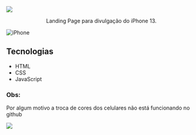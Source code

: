 <img src="https://user-images.githubusercontent.com/73097560/115834477-dbab4500-a447-11eb-908a-139a6edaec5c.gif">
<p align="center">Landing Page para divulgação do iPhone 13.</p>


![iPhone](https://user-images.githubusercontent.com/97799788/188238224-1c73152f-efc6-486e-9cd9-f377567fcb65.png)

## Tecnologias
* HTML
* CSS
* JavaScript

### Obs:

Por algum motivo a troca de cores dos celulares não está funcionando no github


<img src="https://user-images.githubusercontent.com/73097560/115834477-dbab4500-a447-11eb-908a-139a6edaec5c.gif">
